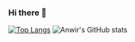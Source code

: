 ### Hi there 👋
[![Top Langs](https://github-readme-stats.vercel.app/api/top-langs/?username=anwir-prota)](https://github.com/Imperator-Krypto/github-readme-stats)
![Anwir's GitHub stats](https://github-readme-stats.vercel.app/api?username=Imperator-Krypto&show_icons=true)
